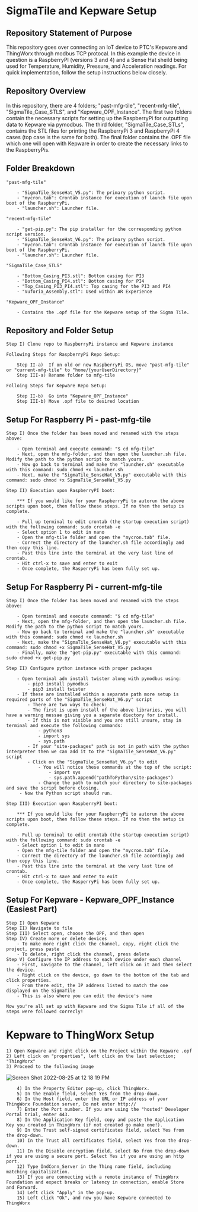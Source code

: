 # SigmaTile and Kepware Setup

## Repository Statement of Purpose
This repository goes over connecting an IoT device to PTC's Kepware and ThingWorx through modbus TCP protocal. In this example the device in question is a RaspberryPI (versions 3 and 4) and a Sense Hat sheild being used for Temperature, Humidity, Pressure, and Acceleration readings. For quick implementation, follow the setup instructions below closely. 

## Repository Overview
In this repository, there are 4 folders; "past-mfg-tile", "recent-mfg-tile", "SigmaTile_Case_STLS", and "Kepware_OPF_Instance". The first two folders contain the necessary scripts for setting up the RaspberryPi for outputting data to Kepware via pymodbus. The third folder, "SigmaTile_Case_STLs", contains the STL files for printing the RaspberryPi 3 and RaspberryPi 4 cases (top case is the same for both). The final folder contains the .OPF file which one will open with Kepware in order to create the necessary links to the RaspberryPis. 

## Folder Breakdown

    "past-mfg-tile"         

        - "SigmaTile_SenseHat_V5.py": The primary python script.
        - "mycron.tab": Crontab instance for execution of launch file upon boot of the RaspberryPi.
        - "launcher.sh": Launcher file.

    "recent-mfg-tile"   

        - "get-pip.py": The pip installer for the corresponding python script version.  
        - "SigmaTile_SenseHat_V6.py": The primary python script.
        - "mycron.tab": Crontab instance for execution of launch file upon boot of the RaspberryPi.
        - "launcher.sh": Launcher file.

    "SigmaTile_Case_STLS"   

        - "Bottom_Casing_PI3.stl": Bottom casing for PI3
        - "Bottom_Casing_PI4.stl": Bottom casing for PI4
        - "Top_Casing_PI3_PI4.stl": Top casing for the PI3 and PI4
        - "Vuforia_Assembly.stl": Used within AR Experience

    "Kepware_OPF_Instance" 

        - Contains the .opf file for the Kepware setup of the Sigma Tile.

## Repository and Folder Setup 

    Step I) Clone repo to RaspberryPi instance and Kepware instance

    Following Steps for RaspberryPi Repo Setup:
    
        Step II-a)  If on old or new RaspberryPi OS, move "past-mfg-tile" or "current-mfg-tile" to "home/{yourUserDirectory}"
        Step III-a) Rename folder to mfg-tile

    Folloing Steps for Kepware Repo Setup:
    
        Step II-b)  Go into "Kepware_OPF_Instance"
        Step III-b) Move .opf file to desired location

## Setup For Raspberry Pi - past-mfg-tile

    Step I) Once the folder has been moved and renamed with the steps above:
    
        - Open terminal and execute command: "$ cd mfg-tile"
        - Next, open the mfg-folder, and then open the launcher.sh file. Modify the path to the python script to match yours.
        - Now go back to terminal and make the "launcher.sh" executable with this command: sudo chmod +x launcher.sh
        - Next, make the "SigmaTile_SenseHat_V5.py" executable with this command: sudo chmod +x SigmaTile_SenseHat_V5.py
        
    Step II) Execution upon RaspberryPI boot:
        
        *** If you would like for your RaspberryPi to autorun the above scripts upon boot, then follow these steps. If no then the setup is complete.
    
        - Pull up terminal to edit crontab (the startup execution script) with the following command: sudo crontab -e
        - Select option 1 to edit in nano
        - Open the mfg-tile folder and open the "mycron.tab" file.
        - Correct the directory of the launcher.sh file accordingly and then copy this line.
        - Past this line into the terminal at the very last line of crontab.
        - Hit ctrl-x to save and enter to exit
        - Once complete, the RasperryPi has been fully set up.

## Setup For Raspberry Pi - current-mfg-tile

    Step I) Once the folder has been moved and renamed with the steps above:
    
        - Open terminal and execute command: "$ cd mfg-tile"
        - Next, open the mfg-folder, and then open the launcher.sh file. Modify the path to the python script to match yours.
        - Now go back to terminal and make the "launcher.sh" executable with this command: sudo chmod +x launcher.sh
        - Next, make the "SigmaTile_SenseHat_V6.py" executable with this command: sudo chmod +x SigmaTile_SenseHat_V5.py
        - Finally, make the "get-pip.py" executable with this command: sudo chmod +x get-pip.py

    Step II) Configure python instance with proper packages
    
        - Open terminal adn install twister along with pymodbus using: 
            - pip3 install pymodbus
            - pip3 install twister
        - If these are installed within a separate path more setup is required parts of the "SigmaTile_SenseHat_V6.py" script
            - There are two ways to check:
            - The first is upon install of the above libraries, you will have a warning messae giving you a separate diectory for install.
            - If this is not visible and you are still unsure, stay in terminal and execute the following commands:
                - python3
                - import sys
                - sys.path
            - If your "site-packages" path is not in path with the python interpreter then we can add it to the "SigmaTile_SenseHat_V6.py" script
            - Click on the "SigmaTile_SenseHat_V6.py" to edit
                - You will notice these commands at the top of the script:
                    - import sys
                    - sys.path.append("pathToPython/site-packages")
                - Change the path to match your directory to site-packages and save the script before closing.
         - Now the Python script should run.

    Step III) Execution upon RaspberryPI boot:
        
        *** If you would like for your RaspberryPi to autorun the above scripts upon boot, then follow these steps. If no then the setup is complete.
    
        - Pull up terminal to edit crontab (the startup execution script) with the following command: sudo crontab -e
        - Select option 1 to edit in nano
        - Open the mfg-tile folder and open the "mycron.tab" file.
        - Correct the directory of the launcher.sh file accordingly and then copy this line.
        - Past this line into the terminal at the very last line of crontab.
        - Hit ctrl-x to save and enter to exit
        - Once complete, the RasperryPi has been fully set up.
        
## Setup For Kepware - Kepware_OPF_Instance (Easiest Part)

    Step I) Open Kepware
    Step II) Navigate to file
    Step III) Select open, choose the OPF, and then open
    Step IV) Create more or delete devices
        - To make more right click the channel, copy, right click the project, press paste
        - To delete, right click the channel, press delete
    Step V) Configure the IP address to each device under each channel
        - First, navigate to the channel, left click on it and then select the device. 
        - Right click on the device, go down to the bottom of the tab and click properties.
        - From there edit, the IP address listed to match the one displayed on the SigmaTile
        - This is also where you can edit the device's name
        
    Now you're all set up with Kepware and the Sigma Tile if all of the steps were followed correcly!
    

# Kepware to ThingWorx Setup

    1) Open Kepware and right click on the Project within the Kepware .opf
    2) Left click on "properties", left click on the last selection; "ThingWorx"
    3) Proceed to the following image
    
   ![Screen Shot 2022-08-25 at 12 18 19 PM](https://user-images.githubusercontent.com/81708456/186717496-c2a7d106-39c0-45f4-aa22-be92072ce5d1.png)
       
        4) In the Property Editor pop-up, click ThingWorx.
        5) In the Enable field, select Yes from the drop-down.
        6) In the Host field, enter the URL or IP address of your ThingWorx Foundation server, Do not enter http:// 
        7) Enter the Port number. If you are using the "hosted" Developer Portal trial, enter 443.
        8) In the Application Key field, copy and paste the Application Key you created in ThingWorx (if not created go make one!). 
        9) In the Trust self-signed certificates field, select Yes from the drop-down. 
        10) In the Trust all certificates field, select Yes from the drop-down. 
        11) In the Disable encryption field, select No from the drop-down if you are using a secure port. Select Yes if you are using an http port. 
        12) Type IndConn_Server in the Thing name field, including matching capitalization. 
        13) If you are connecting with a remote instance of ThingWorx Foundation and expect breaks or latency in connection, enable Store and Forward. 
        14) Left click "Apply" in the pop-up.
        15) Left click "Ok", and now you have Kepware connected to ThingWorx
